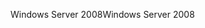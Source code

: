 <span data-ttu-id="ee227-101">Windows Server 2008</span><span class="sxs-lookup"><span data-stu-id="ee227-101">Windows Server 2008</span></span>